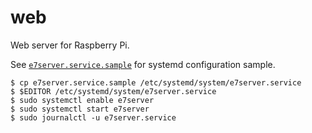# web

Web server for Raspberry Pi.

See [`e7server.service.sample`](e7server.service.sample) for systemd configuration sample.

```console
$ cp e7server.service.sample /etc/systemd/system/e7server.service
$ $EDITOR /etc/systemd/system/e7server.service
$ sudo systemctl enable e7server
$ sudo systemctl start e7server
$ sudo journalctl -u e7server.service
```
